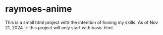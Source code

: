 # raymoes-anime

This is a small html project with the intention of honing my skills.
As of Nov 21, 2024 -> this project will only start with basic html.